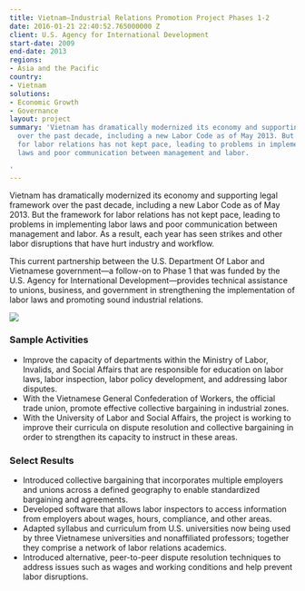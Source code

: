 ```yaml
---
title: Vietnam—Industrial Relations Promotion Project Phases 1-2
date: 2016-01-21 22:40:52.765000000 Z
client: U.S. Agency for International Development
start-date: 2009
end-date: 2013
regions:
- Asia and the Pacific
country:
- Vietnam
solutions:
- Economic Growth
- Governance
layout: project
summary: 'Vietnam has dramatically modernized its economy and supporting legal framework
  over the past decade, including a new Labor Code as of May 2013. But the framework
  for labor relations has not kept pace, leading to problems in implementing labor
  laws and poor communication between management and labor.

'
---
```


Vietnam has dramatically modernized its economy and supporting legal framework over the past decade, including a new Labor Code as of May 2013. But the framework for labor relations has not kept pace, leading to problems in implementing labor laws and poor communication between management and labor. As a result, each year has seen strikes and other labor disruptions that have hurt industry and workflow.

This current partnership between the U.S. Department Of Labor and Vietnamese government—a follow-on to Phase 1 that was funded by the U.S. Agency for International Development—provides technical assistance to unions, business, and government in strengthening the implementation of labor laws and promoting sound industrial relations.

![][1]

###  Sample Activities

* Improve the capacity of departments within the Ministry of Labor, Invalids, and Social Affairs that are responsible for education on labor laws, labor inspection, labor policy development, and addressing labor disputes.
* With the Vietnamese General Confederation of Workers, the official trade union, promote effective collective bargaining in industrial zones.
* With the University of Labor and Social Affairs, the project is working to improve their curricula on dispute resolution and collective bargaining in order to strengthen its capacity to instruct in these areas.

###  Select Results

* Introduced collective bargaining that incorporates multiple employers and unions across a defined geography to enable standardized bargaining and agreements.
* Developed software that allows labor inspectors to access information from employers about wages, hours, compliance, and other areas.
* Adapted syllabus and curriculum from U.S. universities now being used by three Vietnamese universities and nonaffiliated professors; together they comprise a network of labor relations academics.
* Introduced alternative, peer-to-peer dispute resolution techniques to address issues such as wages and working conditions and help prevent labor disruptions.

[1]: /assets/images/projects/VietnamSIIR.jpg
